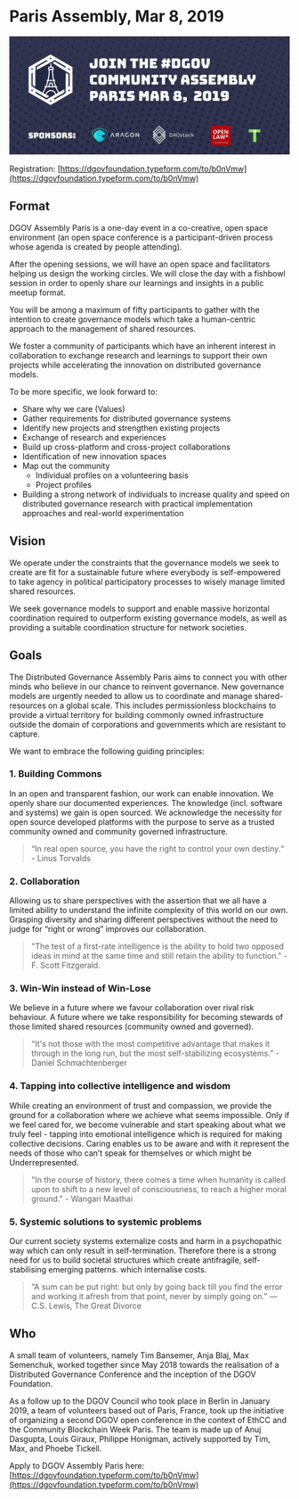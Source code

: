 # Paris Assembly, Mar 8, 2019

![](../../.gitbook/assets/image%20%287%29.png)

Registration: [https://dgovfoundation.typeform.com/to/b0nVmw](https://dgovfoundation.typeform.com/to/b0nVmw)

## Format

DGOV Assembly Paris is a one-day event in a co-creative, open space environment \(an open space conference is a participant-driven process whose agenda is created by people attending\).

After the opening sessions, we will have an open space and facilitators helping us design the working circles. We will close the day with a fishbowl session in order to openly share our learnings and insights in a public meetup format.

You will be among a maximum of fifty participants to gather with the intention to create governance models which take a human-centric approach to the management of shared resources.

We foster a community of participants which have an inherent interest in collaboration to exchange research and learnings to support their own projects while accelerating the innovation on distributed governance models.

To be more specific, we look forward to:

* Share why we care \(Values\)
* Gather requirements for distributed governance systems
* Identify new projects and strengthen existing projects
* Exchange of research and experiences
* Build up cross-platform and cross-project collaborations
* Identification of new innovation spaces
* Map out the community
  * Individual profiles on a volunteering basis
  * Project profiles
* Building a strong network of individuals to increase quality and speed on distributed governance research with practical implementation approaches and real-world experimentation

## Vision

We operate under the constraints that the governance models we seek to create are fit for a sustainable future where everybody is self-empowered to take agency in political participatory processes to wisely manage limited shared resources.

We seek governance models to support and enable massive horizontal coordination required to outperform existing governance models, as well as providing a suitable coordination structure for network societies.

## Goals

The Distributed Governance Assembly Paris aims to connect you with other minds who believe in our chance to reinvent governance. New governance models are urgently needed to allow us to coordinate and manage shared-resources on a global scale. This includes permissionless blockchains to provide a virtual territory for building commonly owned infrastructure outside the domain of corporations and governments which are resistant to capture.

We want to embrace the following guiding principles:

### 1. Building Commons

In an open and transparent fashion, our work can enable innovation. We openly share our documented experiences. The knowledge \(incl. software and systems\) we gain is open sourced. We acknowledge the necessity for open source developed platforms with the purpose to serve as a trusted community owned and community governed infrastructure.

> “In real open source, you have the right to control your own destiny.“ - Linus Torvalds

### 2. Collaboration

Allowing us to share perspectives with the assertion that we all have a limited ability to understand the infinite complexity of this world on our own. Grasping diversity and sharing different perspectives without the need to judge for “right or wrong” improves our collaboration.

> "The test of a first-rate intelligence is the ability to hold two opposed ideas in mind at the same time and still retain the ability to function." - F. Scott Fitzgerald.

### 3. Win-Win instead of Win-Lose

We believe in a future where we favour collaboration over rival risk behaviour. A future where we take responsibility for becoming stewards of those limited shared resources \(community owned and governed\).

> “It's not those with the most competitive advantage that makes it through in the long run, but the most self-stabilizing ecosystems.” - Daniel Schmachtenberger

### 4. Tapping into collective intelligence and wisdom

While creating an environment of trust and compassion, we provide the ground for a collaboration where we achieve what seems impossible. Only if we feel cared for, we become vulnerable and start speaking about what we truly feel - tapping into emotional intelligence which is required for making collective decisions. Caring enables us to be aware and with it represent the needs of those who can’t speak for themselves or which might be Underrepresented.

> "In the course of history, there comes a time when humanity is called upon to shift to a new level of consciousness, to reach a higher moral ground." - Wangari Maathai

### 5. Systemic solutions to systemic problems

Our current society systems externalize costs and harm in a psychopathic way which can only result in self-termination. Therefore there is a strong need for us to build societal structures which create antifragile, self-stabilising emerging patterns. which internalise costs.

> “A sum can be put right: but only by going back till you find the error and working it afresh from that point, never by simply going on.” ― C.S. Lewis, The Great Divorce

## Who

A small team of volunteers, namely Tim Bansemer, Anja Blaj, Max Semenchuk, worked together since May 2018 towards the realisation of a Distributed Governance Conference and the inception of the DGOV Foundation.

As a follow up to the DGOV Council who took place in Berlin in January 2019, a team of volunteers based out of Paris, France, took up the initiative of organizing a second DGOV open conference in the context of EthCC and the Community Blockchain Week Paris. The team is made up of Anuj Dasgupta, Louis Giraux, Philippe Honigman, actively supported by Tim, Max, and Phoebe Tickell.

Apply to DGOV Assembly Paris here: [https://dgovfoundation.typeform.com/to/b0nVmw](https://dgovfoundation.typeform.com/to/b0nVmw)

